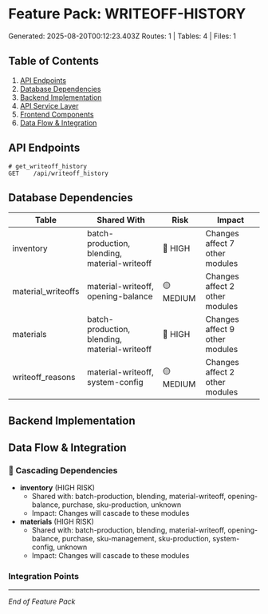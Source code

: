 # Feature Pack: WRITEOFF-HISTORY
Generated: 2025-08-20T00:12:23.403Z
Routes: 1 | Tables: 4 | Files: 1

## Table of Contents
1. [API Endpoints](#api-endpoints)
2. [Database Dependencies](#database-dependencies)
3. [Backend Implementation](#backend-implementation)
4. [API Service Layer](#api-service-layer)
5. [Frontend Components](#frontend-components)
6. [Data Flow & Integration](#data-flow--integration)

## API Endpoints
```
# get_writeoff_history
GET    /api/writeoff_history
```

## Database Dependencies
| Table | Shared With | Risk | Impact |
|-------|-------------|------|--------|
| inventory | batch-production, blending, material-writeoff | 🔴 HIGH | Changes affect 7 other modules |
| material_writeoffs | material-writeoff, opening-balance | 🟡 MEDIUM | Changes affect 2 other modules |
| materials | batch-production, blending, material-writeoff | 🔴 HIGH | Changes affect 9 other modules |
| writeoff_reasons | material-writeoff, system-config | 🟡 MEDIUM | Changes affect 2 other modules |

## Backend Implementation

## Data Flow & Integration
### 🔗 Cascading Dependencies
- **inventory** (HIGH RISK)
  - Shared with: batch-production, blending, material-writeoff, opening-balance, purchase, sku-production, unknown
  - Impact: Changes will cascade to these modules
- **materials** (HIGH RISK)
  - Shared with: batch-production, blending, material-writeoff, opening-balance, purchase, sku-management, sku-production, system-config, unknown
  - Impact: Changes will cascade to these modules

### Integration Points

---
*End of Feature Pack*